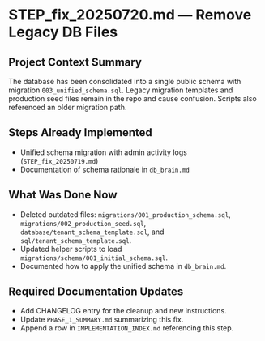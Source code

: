 # STEP_fix_20250720.md — Remove Legacy DB Files

## Project Context Summary
The database has been consolidated into a single public schema with migration `003_unified_schema.sql`.
Legacy migration templates and production seed files remain in the repo and cause confusion.
Scripts also referenced an older migration path.

## Steps Already Implemented
- Unified schema migration with admin activity logs (`STEP_fix_20250719.md`)
- Documentation of schema rationale in `db_brain.md`

## What Was Done Now
- Deleted outdated files: `migrations/001_production_schema.sql`, `migrations/002_production_seed.sql`, `database/tenant_schema_template.sql`, and `sql/tenant_schema_template.sql`.
- Updated helper scripts to load `migrations/schema/001_initial_schema.sql`.
- Documented how to apply the unified schema in `db_brain.md`.

## Required Documentation Updates
- Add CHANGELOG entry for the cleanup and new instructions.
- Update `PHASE_1_SUMMARY.md` summarizing this fix.
- Append a row in `IMPLEMENTATION_INDEX.md` referencing this step.
